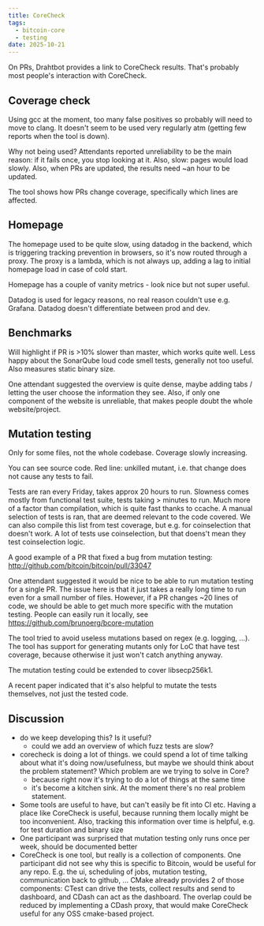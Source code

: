```yaml
---
title: CoreCheck
tags:
  - bitcoin-core
  - testing
date: 2025-10-21
---
```


On PRs, Drahtbot provides a link to CoreCheck results. That's probably most
people's interaction with CoreCheck.

## Coverage check

Using gcc at the moment, too many false positives so probably will need to move
to clang. It doesn't seem to be used very regularly atm (getting few reports
when the tool is down).

Why not being used? Attendants reported unreliability to be the main reason: if
it fails once, you stop looking at it. Also, slow: pages would load slowly.
Also, when PRs are updated, the results need ~an hour to be updated.

The tool shows how PRs change coverage, specifically which lines are affected.

## Homepage

The homepage used to be quite slow, using datadog in the backend, which is
triggering tracking prevention in browsers, so it's now routed through a proxy.
The proxy is a lambda, which is not always up, adding a lag to initial homepage
load in case of cold start.

Homepage has a couple of vanity metrics - look nice but not super useful.

Datadog is used for legacy reasons, no real reason couldn't use e.g. Grafana.
Datadog doesn't differentiate between prod and dev.

## Benchmarks

Will highlight if PR is >10% slower than master, which works quite well. Less
happy about the SonarQube loud code smell tests, generally not too useful. Also
measures static binary size.

One attendant suggested the overview is quite dense, maybe adding tabs / letting
the user choose the information they see. Also, if only one component of the
website is unreliable, that makes people doubt the whole website/project.

## Mutation testing

Only for some files, not the whole codebase. Coverage slowly increasing.

You can see source code. Red line: unkilled mutant, i.e. that change does not
cause any tests to fail.

Tests are ran every Friday, takes approx 20 hours to run. Slowness comes mostly
from functional test suite, tests taking > minutes to run. Much more of a factor
than compilation, which is quite fast thanks to ccache. A manual selection of
tests is ran, that are deemed relevant to the code covered. We can also compile
this list from test coverage, but e.g. for coinselection that doesn't work. A
lot of tests use coinselection, but that doens't mean they test coinselection
logic.

A good example of a PR that fixed a bug from mutation testing:
http://github.com/bitcoin/bitcoin/pull/33047

One attendant suggested it would be nice to be able to run mutation testing for
a single PR. The issue here is that it just takes a really long time to run even
for a small number of files. However, if a PR changes ~20 lines of code, we
should be able to get much more specific with the mutation testing. People can
easily run it locally, see https://github.com/brunoerg/bcore-mutation

The tool tried to avoid useless mutations based on regex (e.g. logging, ...).
The tool has support for generating mutants only for LoC that have test
coverage, because otherwise it just won't catch anything anyway.

The mutation testing could be extended to cover libsecp256k1.

A recent paper indicated that it's also helpful to mutate the tests themselves,
not just the tested code.

## Discussion

- do we keep developing this? Is it useful?
  - could we add an overview of which fuzz tests are slow?
- corecheck is doing a lot of things. we could spend a lot of time talking about
  what it's doing now/usefulness, but maybe we should think about the problem
  statement? Which problem are we trying to solve in Core?
  - because right now it's trying to do a lot of things at the same time
  - it's become a kitchen sink. At the moment there's no real problem statement.
- Some tools are useful to have, but can't easily be fit into CI etc. Having a
  place like CoreCheck is useful, because running them locally might be too
  inconvenient. Also, tracking this information over time is helpful, e.g. for
  test duration and binary size
- One participant was surprised that mutation testing only runs once per week,
  should be documented better
- CoreCheck is one tool, but really is a collection of components. One
  participant did not see why this is specific to Bitcoin, would be useful for
  any repo. E.g. the ui, scheduling of jobs, mutation testing, communication
  back to github, ... CMake already provides 2 of those components: CTest can
  drive the tests, collect results and send to dashboard, and CDash can act as
  the dashboard. The overlap could be reduced by implementing a CDash proxy,
  that would make CoreCheck useful for any OSS cmake-based project.
